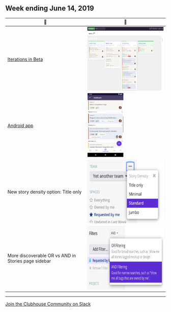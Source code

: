 ## Week ending June 14, 2019

| 🚀 | 👀 |
| --- | --- |
| [Iterations in Beta](https://help.clubhouse.io/hc/en-us/articles/360028953452%5D) | <img src="images/20190614/iterations-manage-page.png" height="200px" /> |
| [Android app](https://clubhouse.io/blog/clubhouse-for-android) | <img src="images/20190614/clubhouse-android.png" height="200px" /> |
| New story density option: Title only | <img src="images/20190614/story-density.png" height="200px" /> |
| More discoverable OR vs AND in Stories page sidebar | <img src="images/20190614/and-vs-or-more-discoverable.png" height="200px" /> |

---

[Join the Clubhouse Community on Slack](https://clubhouse.io/community/)
